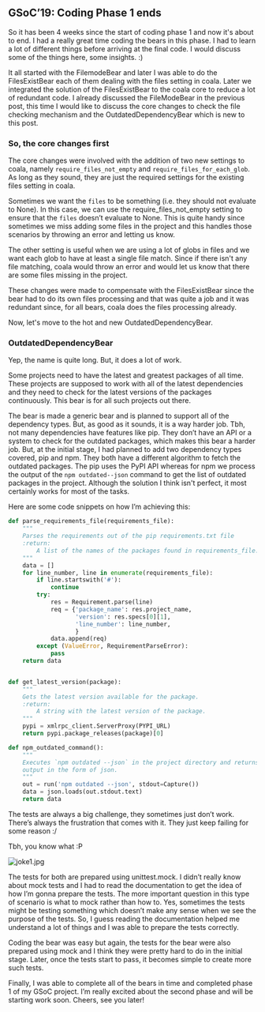 ## GSoC’19: Coding Phase 1 ends

So it has been 4 weeks since the start of coding phase 1 and now it's about to
end. I had a really great time coding the bears in this phase. I had to learn a
lot of different things before arriving at the final code. I would discuss some
of the things here, some insights. :)

It all started with the FilemodeBear and later I was able to do the
FilesExistBear each of them dealing with the files setting in coala. Later we
integrated the solution of the FilesExistBear to the coala core to reduce a lot
of redundant code. I already discussed the FileModeBear in the previous post,
this time I would like to discuss the core changes to check the file checking
mechanism and the OutdatedDependencyBear which is new to this post.

### So, the core changes first

The core changes were involved with the addition of two new settings to coala,
namely `require_files_not_empty` and `require_files_for_each_glob`. As long as
they sound, they are just the required settings for the existing files setting
in coala.

Sometimes we want the `files` to be something (i.e. they should not evaluate to
None). In this case, we can use the require_files_not_empty setting to ensure
that the `files` doesn’t evaluate to None. This is quite handy since sometimes
we miss adding some files in the project and this handles those scenarios by
throwing an error and letting us know.

The other setting is useful when we are using a lot of globs in files and we
want each glob to have at least a single file match. Since if there isn't any
file matching, coala would throw an error and would let us know that there are
some files missing in the project.

These changes were made to compensate with the FilesExistBear since the bear had
to do its own files processing and that was quite a job and it was redundant
since, for all bears, coala does the files processing already.

Now, let's move to the hot and new OutdatedDependencyBear.

### OutdatedDependencyBear

Yep, the name is quite long. But, it does a lot of work.

Some projects need to have the latest and greatest packages of all time. These
projects are supposed to work with all of the latest dependencies and they need
to check for the latest versions of the packages continuously. This bear is for
all such projects out there.

The bear is made a generic bear and is planned to support all of the dependency
types. But, as good as it sounds, it is a way harder job. Tbh, not many
dependencies have features like pip. They don’t have an API or a system to check
for the outdated packages, which makes this bear a harder job. But, at the
initial stage, I had planned to add two dependency types covered, pip and npm.
They both have a different algorithm to fetch the outdated packages. The pip
uses the PyPI API whereas for npm we process the output of the
`npm outdated--json` command to get the list of outdated packages in the
project. Although the solution I think isn't perfect, it most certainly works
for most of the tasks.

Here are some code snippets on how I’m achieving this:

```py
def parse_requirements_file(requirements_file):
    """
    Parses the requirements out of the pip requirements.txt file
    :return:
        A list of the names of the packages found in requirements_file.
    """
    data = []
    for line_number, line in enumerate(requirements_file):
        if line.startswith('#'):
            continue
        try:
            res = Requirement.parse(line)
            req = {'package_name': res.project_name,
                   'version': res.specs[0][1],
                   'line_number': line_number,
                   }
            data.append(req)
        except (ValueError, RequirementParseError):
            pass
    return data


def get_latest_version(package):
    """
    Gets the latest version available for the package.
    :return:
        A string with the latest version of the package.
    """
    pypi = xmlrpc_client.ServerProxy(PYPI_URL)
    return pypi.package_releases(package)[0]

```

```py
def npm_outdated_command():
    """
    Executes `npm outdated --json` in the project directory and returns the
    output in the form of json.
    """
    out = run('npm outdated --json', stdout=Capture())
    data = json.loads(out.stdout.text)
    return data

```

The tests are always a big challenge, they sometimes just don’t work. There’s
always the frustration that comes with it. They just keep failing for some
reason :/

Tbh, you know what :P


![joke1.jpg](https://cdn.hashnode.com/res/hashnode/image/upload/v1611468862136/f_6GPxhlQ.jpeg)

The tests for both are prepared using unittest.mock. I didn’t really know about
mock tests and I had to read the documentation to get the idea of how I’m gonna
prepare the tests. The more important question in this type of scenario is what
to mock rather than how to. Yes, sometimes the tests might be testing something
which doesn’t make any sense when we see the purpose of the tests. So, I guess
reading the documentation helped me understand a lot of things and I was able to
prepare the tests correctly.

Coding the bear was easy but again, the tests for the bear were also prepared
using mock and I think they were pretty hard to do in the initial stage. Later,
once the tests start to pass, it becomes simple to create more such tests.

Finally, I was able to complete all of the bears in time and completed phase 1
of my GSoC project. I’m really excited about the second phase and will be
starting work soon. Cheers, see you later!